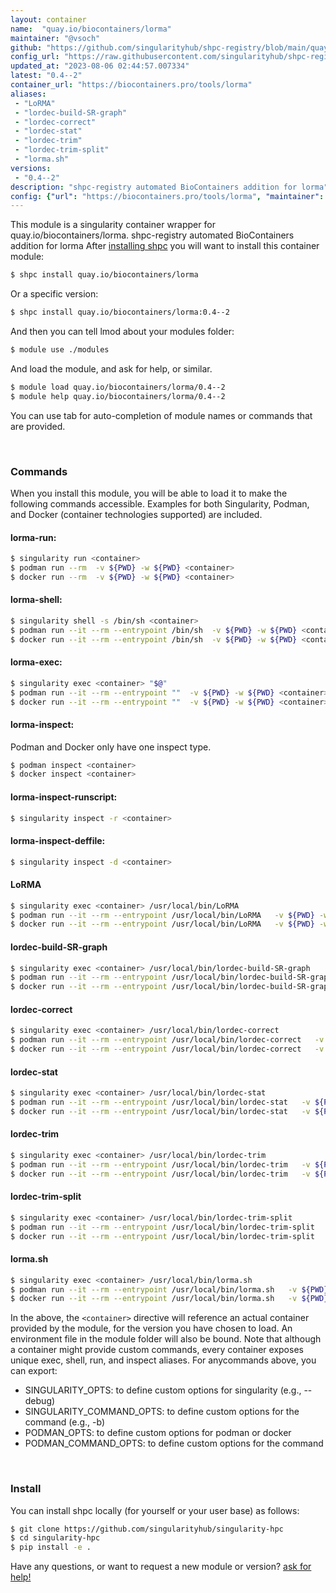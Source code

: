 ```yaml
---
layout: container
name:  "quay.io/biocontainers/lorma"
maintainer: "@vsoch"
github: "https://github.com/singularityhub/shpc-registry/blob/main/quay.io/biocontainers/lorma/container.yaml"
config_url: "https://raw.githubusercontent.com/singularityhub/shpc-registry/main/quay.io/biocontainers/lorma/container.yaml"
updated_at: "2023-08-06 02:44:57.007334"
latest: "0.4--2"
container_url: "https://biocontainers.pro/tools/lorma"
aliases:
 - "LoRMA"
 - "lordec-build-SR-graph"
 - "lordec-correct"
 - "lordec-stat"
 - "lordec-trim"
 - "lordec-trim-split"
 - "lorma.sh"
versions:
 - "0.4--2"
description: "shpc-registry automated BioContainers addition for lorma"
config: {"url": "https://biocontainers.pro/tools/lorma", "maintainer": "@vsoch", "description": "shpc-registry automated BioContainers addition for lorma", "latest": {"0.4--2": "sha256:d0717e94ffcb507faa9bd3867f17e5c0e0739e1a80640b69162d99021dc253de"}, "tags": {"0.4--2": "sha256:d0717e94ffcb507faa9bd3867f17e5c0e0739e1a80640b69162d99021dc253de"}, "docker": "quay.io/biocontainers/lorma", "aliases": {"LoRMA": "/usr/local/bin/LoRMA", "lordec-build-SR-graph": "/usr/local/bin/lordec-build-SR-graph", "lordec-correct": "/usr/local/bin/lordec-correct", "lordec-stat": "/usr/local/bin/lordec-stat", "lordec-trim": "/usr/local/bin/lordec-trim", "lordec-trim-split": "/usr/local/bin/lordec-trim-split", "lorma.sh": "/usr/local/bin/lorma.sh"}}
---
```


This module is a singularity container wrapper for quay.io/biocontainers/lorma.
shpc-registry automated BioContainers addition for lorma
After [installing shpc](#install) you will want to install this container module:


```bash
$ shpc install quay.io/biocontainers/lorma
```

Or a specific version:

```bash
$ shpc install quay.io/biocontainers/lorma:0.4--2
```

And then you can tell lmod about your modules folder:

```bash
$ module use ./modules
```

And load the module, and ask for help, or similar.

```bash
$ module load quay.io/biocontainers/lorma/0.4--2
$ module help quay.io/biocontainers/lorma/0.4--2
```

You can use tab for auto-completion of module names or commands that are provided.

<br>

### Commands

When you install this module, you will be able to load it to make the following commands accessible.
Examples for both Singularity, Podman, and Docker (container technologies supported) are included.

#### lorma-run:

```bash
$ singularity run <container>
$ podman run --rm  -v ${PWD} -w ${PWD} <container>
$ docker run --rm  -v ${PWD} -w ${PWD} <container>
```

#### lorma-shell:

```bash
$ singularity shell -s /bin/sh <container>
$ podman run --it --rm --entrypoint /bin/sh  -v ${PWD} -w ${PWD} <container>
$ docker run --it --rm --entrypoint /bin/sh  -v ${PWD} -w ${PWD} <container>
```

#### lorma-exec:

```bash
$ singularity exec <container> "$@"
$ podman run --it --rm --entrypoint ""  -v ${PWD} -w ${PWD} <container> "$@"
$ docker run --it --rm --entrypoint ""  -v ${PWD} -w ${PWD} <container> "$@"
```

#### lorma-inspect:

Podman and Docker only have one inspect type.

```bash
$ podman inspect <container>
$ docker inspect <container>
```

#### lorma-inspect-runscript:

```bash
$ singularity inspect -r <container>
```

#### lorma-inspect-deffile:

```bash
$ singularity inspect -d <container>
```


#### LoRMA

```bash
$ singularity exec <container> /usr/local/bin/LoRMA
$ podman run --it --rm --entrypoint /usr/local/bin/LoRMA   -v ${PWD} -w ${PWD} <container> -c " $@"
$ docker run --it --rm --entrypoint /usr/local/bin/LoRMA   -v ${PWD} -w ${PWD} <container> -c " $@"
```


#### lordec-build-SR-graph

```bash
$ singularity exec <container> /usr/local/bin/lordec-build-SR-graph
$ podman run --it --rm --entrypoint /usr/local/bin/lordec-build-SR-graph   -v ${PWD} -w ${PWD} <container> -c " $@"
$ docker run --it --rm --entrypoint /usr/local/bin/lordec-build-SR-graph   -v ${PWD} -w ${PWD} <container> -c " $@"
```


#### lordec-correct

```bash
$ singularity exec <container> /usr/local/bin/lordec-correct
$ podman run --it --rm --entrypoint /usr/local/bin/lordec-correct   -v ${PWD} -w ${PWD} <container> -c " $@"
$ docker run --it --rm --entrypoint /usr/local/bin/lordec-correct   -v ${PWD} -w ${PWD} <container> -c " $@"
```


#### lordec-stat

```bash
$ singularity exec <container> /usr/local/bin/lordec-stat
$ podman run --it --rm --entrypoint /usr/local/bin/lordec-stat   -v ${PWD} -w ${PWD} <container> -c " $@"
$ docker run --it --rm --entrypoint /usr/local/bin/lordec-stat   -v ${PWD} -w ${PWD} <container> -c " $@"
```


#### lordec-trim

```bash
$ singularity exec <container> /usr/local/bin/lordec-trim
$ podman run --it --rm --entrypoint /usr/local/bin/lordec-trim   -v ${PWD} -w ${PWD} <container> -c " $@"
$ docker run --it --rm --entrypoint /usr/local/bin/lordec-trim   -v ${PWD} -w ${PWD} <container> -c " $@"
```


#### lordec-trim-split

```bash
$ singularity exec <container> /usr/local/bin/lordec-trim-split
$ podman run --it --rm --entrypoint /usr/local/bin/lordec-trim-split   -v ${PWD} -w ${PWD} <container> -c " $@"
$ docker run --it --rm --entrypoint /usr/local/bin/lordec-trim-split   -v ${PWD} -w ${PWD} <container> -c " $@"
```


#### lorma.sh

```bash
$ singularity exec <container> /usr/local/bin/lorma.sh
$ podman run --it --rm --entrypoint /usr/local/bin/lorma.sh   -v ${PWD} -w ${PWD} <container> -c " $@"
$ docker run --it --rm --entrypoint /usr/local/bin/lorma.sh   -v ${PWD} -w ${PWD} <container> -c " $@"
```



In the above, the `<container>` directive will reference an actual container provided
by the module, for the version you have chosen to load. An environment file in the
module folder will also be bound. Note that although a container
might provide custom commands, every container exposes unique exec, shell, run, and
inspect aliases. For anycommands above, you can export:

 - SINGULARITY_OPTS: to define custom options for singularity (e.g., --debug)
 - SINGULARITY_COMMAND_OPTS: to define custom options for the command (e.g., -b)
 - PODMAN_OPTS: to define custom options for podman or docker
 - PODMAN_COMMAND_OPTS: to define custom options for the command

<br>

### Install

You can install shpc locally (for yourself or your user base) as follows:

```bash
$ git clone https://github.com/singularityhub/singularity-hpc
$ cd singularity-hpc
$ pip install -e .
```

Have any questions, or want to request a new module or version? [ask for help!](https://github.com/singularityhub/singularity-hpc/issues)